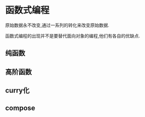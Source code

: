 # 函数式编程

原始数据永不改变,通过一系列的转化来改变原始数据.

函数式编程的出现并不是要替代面向对象的编程,他们有各自的优缺点.

## 纯函数

## 高阶函数




## curry化

## compose

